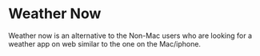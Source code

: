 # Weather Now
Weather now is an alternative to the Non-Mac users who are looking for a weather app on web similar to the one on the Mac/iphone.